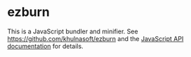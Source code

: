 # ezburn

This is a JavaScript bundler and minifier. See https://github.com/khulnasoft/ezburn and the [JavaScript API documentation](https://ezburn.github.io/api/) for details.
